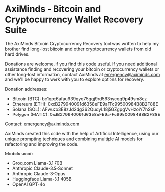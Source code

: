 # AxiMinds - Bitcoin and Cryptocurrency Wallet Recovery Suite
The AxiMinds Bitcoin Cryptocurrency Recovery tool was written to help my brother find long-lost bitcoin and other cryptocurrency wallets from old hard drives.

Donations are welcome, if you find this code useful.
If you need additional assistance finding and recovering your bitcoin or cryptocurrency wallets or other 
long-lost information, contact AxiMinds at emergency@aximinds.com and we'll be happy to work with you to explore options for recovery.

Donation addresses:
- Bitcoin (BTC): bc1qpx6afau939qyq75gqj9rd563hycqq9p49sm8cz
- Ethereum (ETH): 0xdB279940091d6358eFE9aFFc99500984B8B2F88E
- Solana (SOL): AFwuzo3E8zJd2dg362QuqyL18j5GZgpgVvHzoiY7hSsF
- Polygon (MATIC): 0xdB279940091d6358eFE9aFFc99500984B8B2F88E

Contact: emergency@aximinds.com

AxiMinds created this code with the help of Artificial Intelligence, using our unique prompting techniques and combining multiple AI models for refactoring 
and improving the code.

Models used:
 - Groq.com Llama-3.1 70B
 - Anthropic Claude-3.5-Sonnet
 - Anthropic Claude-3-Opus
 - Huggingface Llama-3.1 405B
 - OpenAI GPT-4o


